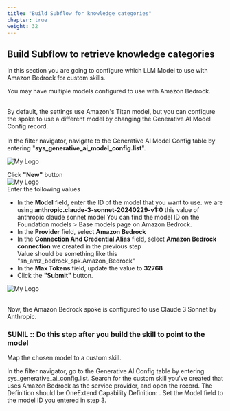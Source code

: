```yaml
---
title: "Build Subflow for knowledge categories"
chapter: true
weight: 32
---
```


## Build Subflow to retrieve knowledge categories ##

In this section you are going to configure which LLM Model to use with Amazon Bedrock for custom skills. 
</br>

You may have multiple models configured to use with Amazon Bedrock. 

</br>
By default, the settings use Amazon's Titan model, but you can configure the spoke to use a different model by changing the Generative AI Model Config record.
</br>
</br>
In the filter navigator, navigate to the Generative AI Model Config table by entering "<b>sys_generative_ai_model_config.list</b>".

![My Logo](/images/servicenow/now_model_config_list.png)

Click <b>"New"</b> button
</br>
![My Logo](/images/servicenow/now_model_configuration.png)
</br>
Enter the following values
<ul>
<li>In the <b>Model</b> field, enter the ID of the model that you want to use. we are using <b>anthropic.claude-3-sonnet-20240229-v1:0</b> this value of anthropic claude sonnet model
You can find the model ID on the Foundation models > Base models page on Amazon Bedrock.</li>
<li>In the <b>Provider</b> field, select <b>Amazon Bedrock</b></li>
<li>In the <b>Connection And Credential Alias</b> field, select <b>Amazon Bedrock connection</b> we created in the previous step</li> Value should be something like this "sn_amz_bedrock_spk.Amazon_Bedrock"
<li>In the <b>Max Tokens</b> field, update the value to <b>32768</b> 
<li> Click the <b>"Submit"</b> button.
</ul>

![My Logo](/images/servicenow/now_updated_model_config_list.png)

</br>
Now, the Amazon Bedrock spoke is configured to use Claude 3 Sonnet by Anthropic.

### SUNIL :: Do this step after you build the skill to point to the model ### 

Map the chosen model to a custom skill.

In the filter navigator, go to the Generative AI Config table by entering sys_generative_ai_config.list.
Search for the custom skill you've created that uses Amazon Bedrock as the service provider, and open the record.
The Definition should be OneExtend Capability Definition: <Name of Skill>.
Set the Model field to the model ID you entered in step 3.